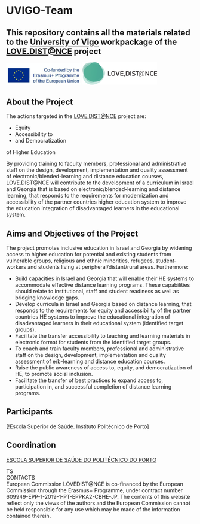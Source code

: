 # UVIGO-Team

## This repository contains all the materials related to the [University of Vigo](https://www.uvigo.gal) workpackage of the [LOVE.DIST@NCE](https://lovedistance.eu/) project 

<img src="./images/Erasmus+.png" width="200"/>   
<img src="./images/a6cc6845-e77c-4126-b4d5-2b545bdb1979.png" width="200"/>



## About the Project

The actions targeted in the [LOVE.DIST@NCE](https://lovedistance.eu/) project are:

* Equity
* Accessibility to
* and Democratization 

of Higher Education

By providing training to faculty members, professional and administrative staff on the design, development, implementation and quality assessment of electronic/blended-learning and distance education courses, LOVE.DIST@NCE will contribute to the development of a curriculum  in Israel and Georgia that is based on electronic/blended-learning and distance learning, that responds to the requirements for modernization and accessibility of the partner countries higher education system to improve the education integration of disadvantaged learners in the educational system.

## Aims and Objectives of the Project

The project promotes inclusive education in Israel and Georgia by widening access to higher education for potential and existing students from vulnerable groups, religious and ethnic minorities, refugees, student-workers and students living at peripheral/distant/rural areas. Furthermore:

* Build capacities in Israel and Georgia that will enable their HE systems to accommodate effective distance learning programs. These capabilities should relate to institutional, staff and student readiness as well as bridging knowledge gaps.
* Develop curricula in Israel and Georgia based on distance learning, that responds to the requirements for equity and accessibility of the partner countries HE systems to improve the educational integration of disadvantaged learners in their educational system (identified target groups).
* Facilitate the transfer accessibility to teaching and learning materials in electronic format for students from the identified target groups.
* To coach and train faculty members, professional and administrative staff on the design, development, implementation and quality assessment of  e/b-learning and distance education courses.
* Raise the public awareness of access to, equity, and democratization of HE, to promote social inclusion. 
* Facilitate the transfer of best practices to expand access to, participation in, and successful completion of distance learning programs.

## Participants

[!Escola Superior de Saúde. Instituto Politécnico de Porto]


## Coordination

[ESCOLA SUPERIOR DE SAÚDE DO POLITÉCNICO DO PORTO](https://www.ess.ipp.pt/)
  
TS  
CONTACTS  
European Commission
LOVEDIST@NCE is co-financed by the European Commission through the Erasmus+ Programme, under contract number 609949-EPP-1-2019-1-PT-EPPKA2-CBHE-JP. The contents of this website reflect only the views of the authors and the European Commission cannot be held responsible for any use which may be made of the information contained therein.
